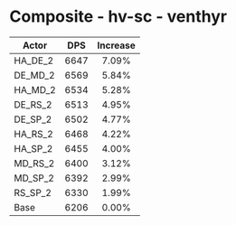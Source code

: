 # Composite - hv-sc - venthyr
| Actor | DPS | Increase |
|---|:---:|:---:|
|HA_DE_2|6647|7.09%|
|DE_MD_2|6569|5.84%|
|HA_MD_2|6534|5.28%|
|DE_RS_2|6513|4.95%|
|DE_SP_2|6502|4.77%|
|HA_RS_2|6468|4.22%|
|HA_SP_2|6455|4.00%|
|MD_RS_2|6400|3.12%|
|MD_SP_2|6392|2.99%|
|RS_SP_2|6330|1.99%|
|Base|6206|0.00%|
